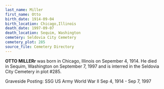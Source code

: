 ```yaml
---
last_name: Miller
first_name: Otto
birth_date: 1914-09-04
birth_location: Chicago,Illinois
death_date: 1997-09-07
death_location: Sequim, Washington
cemetery: Seldovia City Cemetery
cemetery_plot: 285
source_file: Cemetery Directory
---
```

**OTTO MILLERr** was born in Chicago, Illinois on Sepember 4, 1914. He died in Sequim, Washington on September 7, 1997 and is interred in the Seldovia City Cemetery in plot #285.  

Graveside Posting: SSG US Army World War II Sep 4, 1914 - Sep 7, 1997

